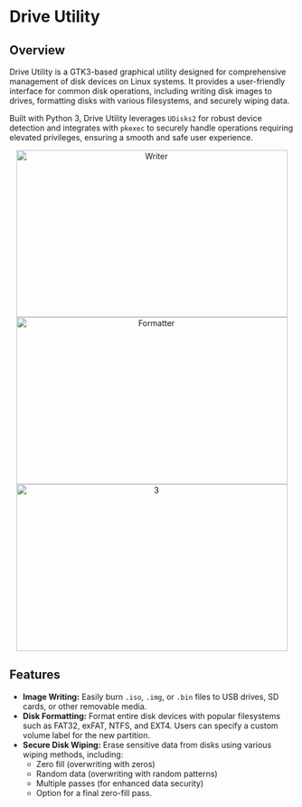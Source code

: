 # Drive Utility

## Overview

Drive Utility is a GTK3-based graphical utility designed for comprehensive management of disk devices on Linux systems. It provides a user-friendly interface for common disk operations, including writing disk images to drives, formatting disks with various filesystems, and securely wiping data.

Built with Python 3, Drive Utility leverages `UDisks2` for robust device detection and integrates with `pkexec` to securely handle operations requiring elevated privileges, ensuring a smooth and safe user experience.

<div align="center">
  <img width="480" height="295" alt="Writer" src="https://github.com/user-attachments/assets/b4ab1424-94d7-4469-9c6a-f49d75d96ed3" /></br>
  <img width="480" height="295" alt="Formatter" src="https://github.com/user-attachments/assets/ffcb5d0a-dd5d-4569-a70d-219898bc449a" /></br>
  <img width="480" height="295" alt="3" src="https://github.com/user-attachments/assets/23ad8ea6-bf37-4af3-97bc-7314fbc1496d" /></br>
</div>

## Features

*   **Image Writing:** Easily burn `.iso`, `.img`, or `.bin` files to USB drives, SD cards, or other removable media.
*   **Disk Formatting:** Format entire disk devices with popular filesystems such as FAT32, exFAT, NTFS, and EXT4. Users can specify a custom volume label for the new partition.
*   **Secure Disk Wiping:** Erase sensitive data from disks using various wiping methods, including:
    *   Zero fill (overwriting with zeros)
    *   Random data (overwriting with random patterns)
    *   Multiple passes (for enhanced data security)
    *   Option for a final zero-fill pass.
